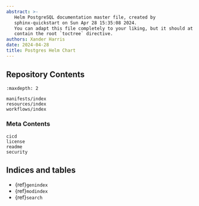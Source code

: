 ```yaml
---
abstract: >-
   Helm PostgreSQL documentation master file, created by
   sphinx-quickstart on Sun Apr 28 15:35:08 2024.
   You can adapt this file completely to your liking, but it should at least
   contain the root `toctree` directive.
authors: Xander Harris
date: 2024-04-28
title: Postgres Helm Chart
---
```


## Repository Contents

```{toctree}
:maxdepth: 2

manifests/index
resources/index
workflows/index
```

### Meta Contents

```{toctree}
cicd
license
readme
security
```

## Indices and tables

* {ref}`genindex`
* {ref}`modindex`
* {ref}`search`
